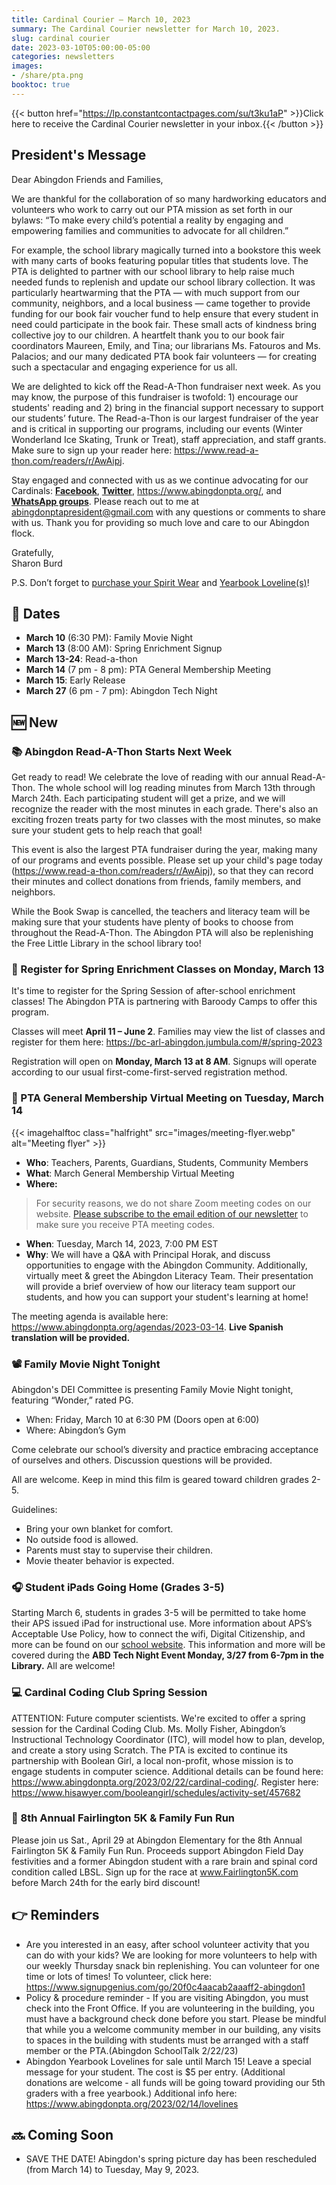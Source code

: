```yaml
---
title: Cardinal Courier — March 10, 2023
summary: The Cardinal Courier newsletter for March 10, 2023.
slug: cardinal courier
date: 2023-03-10T05:00:00-05:00
categories: newsletters
images: 
- /share/pta.png
booktoc: true
---
```


{{< button href="https://lp.constantcontactpages.com/su/t3ku1aP" >}}Click here to receive the Cardinal Courier newsletter in your inbox.{{< /button >}}

## President's Message

Dear Abingdon Friends and Families,

We are thankful for the collaboration of so many hardworking educators and volunteers who work to carry out our PTA mission as set forth in our bylaws: “To make every child’s potential a reality by engaging and empowering families and communities to advocate for all children.”

For example, the school library magically turned into a bookstore this week with many carts of books featuring popular titles that students love. The PTA is delighted to partner with our school library to help raise much needed funds to replenish and update our school library collection. It was particularly heartwarming that the PTA — with much support from our community, neighbors, and a local business — came together to provide funding for our book fair voucher fund to help ensure that every student in need could participate in the book fair. These small acts of kindness bring collective joy to our children. A heartfelt thank you to our book fair coordinators Maureen, Emily, and Tina; our librarians Ms. Fatouros and Ms. Palacios; and our many dedicated PTA book fair volunteers — for creating such a spectacular and engaging experience for us all.

We are delighted to kick off the Read-A-Thon fundraiser next week. As you may know, the purpose of this fundraiser is twofold: 1) encourage our students' reading and 2) bring in the financial support necessary to support our students’ future. The Read-a-Thon is our largest fundraiser of the year and is critical in supporting our programs, including our events (Winter Wonderland Ice Skating, Trunk or Treat), staff appreciation, and staff grants. Make sure to sign up your reader here: https://www.read-a-thon.com/readers/r/AwAipj.

Stay engaged and connected with us as we continue advocating for our Cardinals: [**Facebook**](https://www.facebook.com/AbingdonElementaryPTA), [**Twitter**](https://twitter.com/AbingdonPTA), https://www.abingdonpta.org/, and [**WhatsApp groups**](https://www.abingdonpta.org/whatsapp/). Please reach out to me at [abingdonptapresident@gmail.com](mailto:abingdonptapresident@gmail.com) with any questions or comments to share with us. Thank you for providing so much love and care to our Abingdon flock.

Gratefully,  
Sharon Burd

P.S. Don’t forget to [purchase your Spirit Wear](https://whitewaterprinting.com/abingdon-elementary) and [Yearbook Loveline(s)](https://www.abingdonpta.org/2023/02/14/lovelines/)!

## 📅 Dates

- **March 10** (6:30 PM): Family Movie Night
- **March 13** (8:00 AM): Spring Enrichment Signup
- **March 13-24**: Read-a-thon
- **March 14** (7 pm - 8 pm): PTA General Membership Meeting
- **March 15**: Early Release
- **March 27** (6 pm - 7 pm): Abingdon Tech Night

## 🆕 New

### 📚 Abingdon Read-A-Thon Starts Next Week

Get ready to read! We celebrate the love of reading with our annual Read-A-Thon. The whole school will log reading minutes from March 13th through March 24th. Each participating student will get a prize, and we will recognize the reader with the most minutes in each grade. There's also an exciting frozen treats party for two classes with the most minutes, so make sure your student gets to help reach that goal!

This event is also the largest PTA fundraiser during the year, making many of our programs and events possible. Please set up your child's page today (https://www.read-a-thon.com/readers/r/AwAipj), so that they can record their minutes and collect donations from friends, family members, and neighbors. 

While the Book Swap is cancelled, the teachers and literacy team will be making sure that your students have plenty of books to choose from throughout the Read-A-Thon. The Abingdon PTA will also be replenishing the Free Little Library in the school library too!

### 🎨 Register for Spring Enrichment Classes on Monday, March 13

It's time to register for the Spring Session of after-school enrichment classes! The Abingdon PTA is partnering with Baroody Camps to offer this program.

Classes will meet **April 11 – June 2**. Families may view the list of classes and register for them here: https://bc-arl-abingdon.jumbula.com/#/spring-2023

Registration will open on **Monday, March 13 at 8 AM**. Signups will operate according to our usual first-come-first-served registration method.

### 👋 PTA General Membership Virtual Meeting on Tuesday, March 14

{{< imagehalftoc class="halfright" src="images/meeting-flyer.webp" alt="Meeting flyer" >}}

- **Who**: Teachers, Parents, Guardians, Students, Community Members
- **What**: March General Membership Virtual Meeting  
- **Where:** 
> For security reasons, we do not share Zoom meeting codes on our website. [Please subscribe to the email edition of our newsletter](https://lp.constantcontactpages.com/su/t3ku1aP) to make sure you receive PTA meeting codes. 
- **When**: Tuesday, March 14, 2023, 7:00 PM EST
- **Why**: We will have a Q&A with Principal Horak, and discuss opportunities to engage with the Abingdon Community.  Additionally, virtually meet & greet the Abingdon Literacy Team.  Their presentation will provide a brief overview of how our literacy team support our students, and how you can support your student's learning at home!

The meeting agenda is available here: https://www.abingdonpta.org/agendas/2023-03-14. **Live Spanish translation will be provided.**

<p style="clear:right;"></p>

### 📽️ Family Movie Night Tonight

Abingdon's DEI Committee is presenting Family Movie Night tonight, featuring “Wonder,” rated PG.

- When: Friday, March 10 at 6:30 PM (Doors open at 6:00)
- Where: Abingdon’s Gym

Come celebrate our school’s diversity and practice embracing acceptance of ourselves and others. Discussion questions will be provided.

All are welcome. Keep in mind this film is geared toward children grades 2-5.

Guidelines:
- Bring your own blanket for comfort.
- No outside food is allowed.
- Parents must stay to supervise their children.
- Movie theater behavior is expected.

### 🎧 Student iPads Going Home (Grades 3-5)

Starting March 6, students in grades 3-5 will be permitted to take home their APS issued iPad for instructional use. More information about APS’s Acceptable Use Policy, how to connect the wifi, Digital Citizenship, and more can be found on our [school website](https://abingdon.apsva.us/athome/). This information and more will be covered during the **ABD Tech Night Event Monday, 3/27 from 6-7pm in the Library.** All are welcome!

### 💻 Cardinal Coding Club Spring Session

ATTENTION: Future computer scientists. We're excited to offer a spring session for the Cardinal Coding Club. Ms. Molly Fisher, Abingdon’s Instructional Technology Coordinator (ITC), will model how to plan, develop, and create a story using Scratch. The PTA is excited to continue its partnership with Boolean Girl, a local non-profit, whose mission is to engage students in computer science. Additional details can be found here: https://www.abingdonpta.org/2023/02/22/cardinal-coding/. Register here: https://www.hisawyer.com/booleangirl/schedules/activity-set/457682

### 🏃 8th Annual Fairlington 5K & Family Fun Run

Please join us Sat., April 29 at Abingdon Elementary for the 8th Annual Fairlington 5K & Family Fun Run. Proceeds support Abingdon Field Day festivities and a former Abingdon student with a rare brain and spinal cord condition called LBSL. Sign up for the race at www.Fairlington5K.com before March 24th for the early bird discount!

## 👉 Reminders

- Are you interested in an easy, after school volunteer activity that you can do with your kids? We are looking for more volunteers to help with our weekly Thursday snack bin replenishing. You can volunteer for one time or lots of times! To volunteer, click here: https://www.signupgenius.com/go/20f0c4aacab2aaaff2-abingdon1
- Policy & procedure reminder - If you are visiting Abingdon, you must check into the Front Office.  If you are volunteering in the building, you must have a background check done before you start.  Please be mindful that while you a welcome community member in our building, any visits to spaces in the building with students must be arranged with a staff member or the PTA.(Abingdon SchoolTalk 2/22/23)
- Abingdon Yearbook Lovelines for sale until March 15!  Leave a special message for your student. The cost is $5 per entry. (Additional donations are welcome - all funds will be going toward providing our 5th graders with a free yearbook.) Additional info here: https://www.abingdonpta.org/2023/02/14/lovelines

## 🔜 Coming Soon

- SAVE THE DATE! Abingdon's spring picture day has been rescheduled (from March 14) to Tuesday, May 9, 2023.